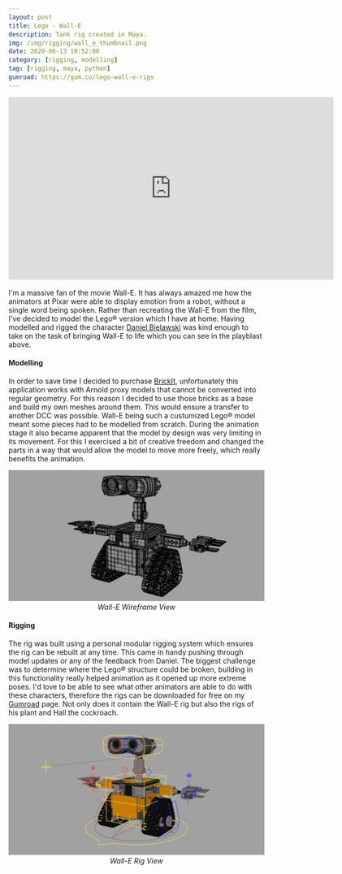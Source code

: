 ```yaml
---
layout: post
title: Lego - Wall-E
description: Tank rig created in Maya.
img: /img/rigging/wall_e_thumbnail.png
date: 2020-06-13 10:52:00
category: [rigging, modelling]
tag: [rigging, maya, python]
gumroad: https://gum.co/lego-wall-e-rigs
---
```

<p align="center"><iframe width="640" height="360" src="https://www.youtube.com/embed/wSXAWMgNjMQ" frameborder="0" allowfullscreen></iframe></p>

<p class="justify">I'm a massive fan of the movie Wall-E. It has always amazed me how the animators at Pixar were able to display emotion from a robot, without a single word being spoken. Rather than recreating the Wall-E from the film, I've decided to model the Lego&#174; version which I have at home. Having modelled and rigged the character <a href="http://upsidedan.com/">Daniel Bielawski</a> was kind enough to take on the task of bringing Wall-E to life which you can see in the playblast above.</p> 

<h4>Modelling</h4> 
<p class="justify">In order to save time I decided to purchase <a href="https://gumroad.com/l/BrickIt">BrickIt</a>, unfortunately this application works with Arnold proxy models that cannot be converted into regular geometry. For this reason I decided to use those bricks as a base and build my own meshes around them. This would ensure a transfer to another DCC was possible. Wall-E being such a custumized Lego&#174; model meant some pieces had to be modelled from scratch. During the animation stage it also became apparent that the model by design was very limiting in its movement. For this I exercised a bit of creative freedom and changed the parts in a way that would allow the model to move more freely, which really benefits the animation.</p> 

<p align="center">
<img class="col three" src="/img/rigging/wall_e/wall_e_model_wireframe.png"/>
<i>Wall-E Wireframe View</i>
</p>

<h4>Rigging</h4> 
<p class="justify">The rig was built using a personal modular rigging system which ensures the rig can be rebuilt at any time. This came in handy pushing through model updates or any of the feedback from Daniel. The biggest challenge was to determine where the Lego&#174; structure could be broken, building in this functionality really helped animation as it opened up more extreme poses. I'd love to be able to see what other animators are able to do with these characters, therefore the rigs can be downloaded for free on my <a href="https://gum.co/lego-wall-e-rigs">Gumroad</a> page. Not only does it contain the Wall-E rig but also the rigs of his plant and Hall the cockroach.</p> 

<p align="center">
<img class="col three" src="/img/rigging/wall_e/wall_e_rig.png"/>
<i>Wall-E Rig View</i>
</p>